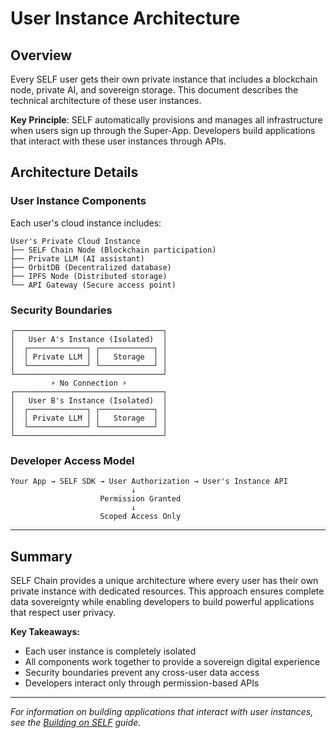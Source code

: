 # User Instance Architecture

## Overview

Every SELF user gets their own private instance that includes a blockchain node, private AI, and sovereign storage. This document describes the technical architecture of these user instances.

**Key Principle**: SELF automatically provisions and manages all infrastructure when users sign up through the Super-App. Developers build applications that interact with these user instances through APIs.



## Architecture Details

### User Instance Components

Each user's cloud instance includes:

```
User's Private Cloud Instance
├── SELF Chain Node (Blockchain participation)
├── Private LLM (AI assistant)
├── OrbitDB (Decentralized database)
├── IPFS Node (Distributed storage)
└── API Gateway (Secure access point)
```

### Security Boundaries

```
┌─────────────────────────────────┐
│   User A's Instance (Isolated)  │
│  ┌─────────────┐ ┌────────────┐ │
│  │ Private LLM │ │   Storage  │ │
│  └─────────────┘ └────────────┘ │
└─────────────────────────────────┘
         ⚡ No Connection ⚡
┌─────────────────────────────────┐
│   User B's Instance (Isolated)  │
│  ┌─────────────┐ ┌────────────┐ │
│  │ Private LLM │ │   Storage  │ │
│  └─────────────┘ └────────────┘ │
└─────────────────────────────────┘
```

### Developer Access Model

```
Your App → SELF SDK → User Authorization → User's Instance API
                           ↓
                    Permission Granted
                           ↓
                    Scoped Access Only
```

---

## Summary

SELF Chain provides a unique architecture where every user has their own private instance with dedicated resources. This approach ensures complete data sovereignty while enabling developers to build powerful applications that respect user privacy.

**Key Takeaways:**
- Each user instance is completely isolated
- All components work together to provide a sovereign digital experience
- Security boundaries prevent any cross-user data access
- Developers interact only through permission-based APIs

---

*For information on building applications that interact with user instances, see the [Building on SELF](/building-on-self/getting-started) guide.*